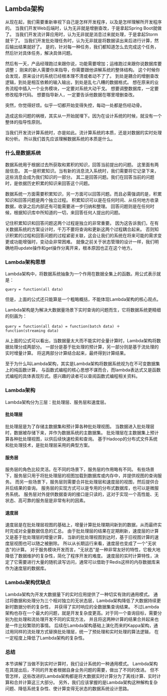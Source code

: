 ## Lambda架构

从现在起，我们需要重新审视下自己是怎样开发程序，以及是怎样理解所开发程序的。
当我们开发Web后端时，认为无非就是增删查改，于是拿起Spring Boot就做了。
当我们开发流计算应用时，认为无非就是消息过来就处理，于是拿起Storm就干了。
当我们开发批处理任务时，认为无非就是将数据读出来后进行计算，然后输出结果就好了。
是的，针对每一种任务，我们都知道怎么去完成这个任务，然后针对具体任务，解决具体问题。

然后有一天，产品经理跑过来跟你说，功能需要增加；运维跑过来跟你说数据库要调整；
刚来的新人需要你来指导，你需要跟他讲解系统的整体结构。
这个时候你会发现，原来设计的系统已经根本理不清或者动不了了。
到处是耦合的增删查改逻辑，到处是相互依赖的输入输出，到处是乱七八糟的数据格式。
想在原来的业务流程中插入一个业务模块，一定要对系统大动干戈。
想要调整数据库，一定要修改程序代码。
想要指导新人，一定要告诉他数据在哪里增删查改。

突然，你觉得好烦。似乎一切都开始变得失控，每动一处都是伤经动骨。

造成这些问题的祸根，其实从一开始就埋下。因为在设计系统的时候，就没有一个整体的指导性原则。

当我们开发流计算系统时，亦是如此。流计算系统的本质，还是对数据的实时处理和分析。
所以我们首先应该理解数据系统的本质是什么。

### 什么是数据系统
数据系统用于根据过去所获取和累积的知识，回答当前提出的问题。
这里面有两层信息。
其一是积累知识。当有新的消息流入系统时，我们需要将它记录下来，这些消息会成为我们知识的一部分。
其二是回答问题。我们在回答当前的问题时，是依据历史积累的知识来回答这个问题。

数据系统一方面需要积累知识，另一方面可以回答问题。而且必需强调的是，积累知识和回答问题是两个独立过程。
积累知识可以是在任何时间、从任何地方收录数据，收录之后内部还有可能需要进一步归纳和整理。
回答问题则是在任何时候，根据知识库中所知道的一切，来回答任何人提出的问题。

记住积累知识和回答问题这两个过程是独立的非常重要。
因为这告诉我们，在有关数据系统的方案设计时，千万不要将查询和更新这两个过程耦合起来。
否则知识积累的过程和回答问题的过程紧密关联，这会让我们的系统在将来可能的需求变更或功能增强时，变动会非常困难。
就像之前关于状态管理的设计一样，我们明确地将update操作和get操作分离开来，根本原因也正在这个地方。

### Lambda架构思想
Lambda架构中，将数据系统抽象为一个作用在数据全集上的函数。用公式表示就是：
```
query = function(all data)
```
但是，上面的公式还只能算是一个粗略概括，不能体现Lambda架构的核心观点。

Lambda架构是为解决大数据量场景下实时查询的问题而生，它将数据系统更精细的刻画为：

```
query = function(all data) = function(batch data) ＋ function(streaming data)
```
从上面的公式可以看出，当数据量太大而不能实时全量计算时，Lambda架构将数据处理分成两部分。
一部分是基于批处理的预计算，另一部分则是基于流处理的实时增量计算。
将这两部分计算结合起来，最终得到计算结果。

至于为什么叫Lambda架构，其实是Lambda架构将数据系统视为在不可变数据集上的纯函数计算，
与函数式编程的核心思想不谋而合，而lambda表达式又是函数式编程的具体表现形式。感兴趣的读者可以查阅函数式编程相关资料。

### Lambda架构
Lambda架构分为三层：批处理层、服务层和速度层。

#### 批处理层
批处理层是为了存储主数据集和预计算各种批处理视图。
当数据进入批处理层时，数据被存储下来，并作为数据系统的主数据集。
批处理层在主数据集上预计算各种批处理视图，以供后续快速检索和查询。
基于Hadoop的分布式文件系统和批处理技术，是批处理层采用的典型方案。

#### 服务层
服务层的角色比较灵活。在不同的场景下，服务层的作用略有不同。
有些场景下，服务层只用于将批处理层的视图加载到数据库或内存中，并提供视图的查询服务。
而另一些场景下，服务层则需要合并批处理层和速度层的视图，然后提供合并后结果的查询。
服务层的实现方式可以是专用的分布式数据库，也可以是微服务系统。
服务层对外提供数据查询的接口是只读的，这对于实现一个高性能、无状态、高可靠的服务层是非常有利的因素。


#### 速度层
速度层是在批处理层视图的基础上，增量计算批处理期间新到的数据，从而最终实时完成对全量数据信息的汇总。
由于批处理层的结果在定期刷新，速度层的计算又是基于批处理层的增量计算，
当新的批处理视图到达时，基于旧视图计算的速度层视图也可以随之被删除。
所以从长期运行来看，速度层也变成了一个"无状态"的计算。
对于服务模块开发而言，"无状态"是一种非常友好的特性，它极大地降低了数据维护的复杂性，简化了程序开发的难度。
速度层的实时计算特性，决定了它需要进行大量的随机读写访问，通常可以借助于Redis这样的内存数据库来作为速度层的数据库。

### Lambda架构优缺点
Lambda架构为开发大数据量下的实时应用提供了一种切实有效的通用模式。
通过将数据和处理分为三个相对独立的无状态层，Lambda架构降低了大数据持续更新时数据分析的复杂性，
并获得了实时响应的全数据集查询结果。
不过Lambda架构也存在一个最大的问题，就是开发复杂度更高。对于同一个查询目标，需要分别为批处理和流处理开发不同的实现方法，
并且将这两种计算的结果合并起来也是一件比较繁琐的事情。
后续在Lambda架构基础上演化而来的Kappa架构，通过用同样的流处理方式替换批处理层，统一了预处理和实时处理的算法逻辑，
在一定程度上降低了Lambda架构的复杂性。

### 总结
本节讲解了当做不到实时计算时，我们设计系统的一种通用模式。
Lambda架构在其提出后，不同的开发者根据自身业务问题的需要，做出了不同的改进。
但不管怎样，这些改进的Lambda架构都是将大数据实时计算分为了离线计算、实时计算和合并计算这三大部分。
另外，我们应该掌握的是Lambda架构这种解构复杂问题、降低系统复杂性、使计算变得无状态的数据系统设计思路。
